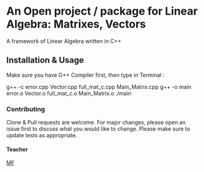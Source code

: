 # An Open project / package for Linear Algebra: Matrixes, Vectors

A framework of Linear Algebra written in C++

## Installation & Usage
Make sure you have G++ Compiler first, then type in Terminal :

  g++ -c error.cpp Vector.cpp full_mat_c.cpp Main_Matrix.cpp
  g++ -o main error.o Vector.o full_mat_c.o Main_Matrix.o
  ./main 
### Contributing
Clone & Pull requests are welcome. For major changes, please open an issue first to discuss what you would like to change.
Please make sure to update tests as appropriate.

#### Teacher

[MF](http://www.math.univ-montp2.fr/~marche/enseignement.html)

